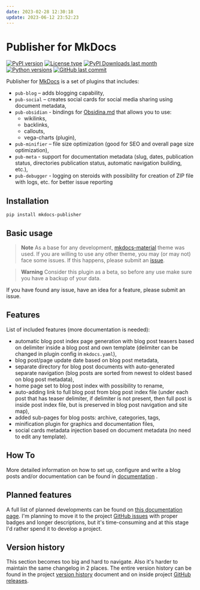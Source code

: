 ```yaml
---
date: 2023-02-28 12:30:18
update: 2023-06-12 23:52:23
---
```

# Publisher for MkDocs

[![PyPI version](https://img.shields.io/pypi/v/mkdocs-publisher?logo=pypi&style=plastic)](https://pypi.org/project/mkdocs-publisher/)
[![License type](https://img.shields.io/pypi/l/mkdocs-publisher?logo=pypi&style=plastic)](https://opensource.org/license/mit/)
[![PyPI Downloads last month](https://img.shields.io/pypi/dm/mkdocs-publisher?logo=pypi&style=plastic)](https://pypistats.org/search/mkdocs-publisher)
[![Python versions](https://img.shields.io/pypi/pyversions/mkdocs-publisher?logo=python&style=plastic)](https://www.python.org)
[![GitHub last commit](https://img.shields.io/github/last-commit/mkusz/mkdocs-publisher?logo=github&style=plastic)](https://github.com/mkusz/mkdocs-publisher/commits/main)

Publisher for [MkDocs](https://www.mkdocs.org/) is a set of plugins that includes:

- `pub-blog` – adds blogging capability,
- `pub-social` – creates social cards for social media sharing using document metadata,
- `pub-obsidian` - bindings for [Obsidina.md](https://obsidian.md) that allows you to use:
  - wikilinks,
  - backlinks,
  - callouts,
  - vega-charts (plugin),
- `pub-minifier` – file size optimization (good for SEO and overall page size optimization),
- `pub-meta` - support for documentation metadata (slug, dates, publication status, directories publication status, automatic navigation building, etc.),
- `pub-debugger` - logging on steroids with possibility for creation of ZIP file with logs, etc. for better issue reporting

## Installation

```commandline
pip install mkdocs-publisher
```

## Basic usage

> **Note**
> As a base for any development, [mkdocs-material](https://squidfunk.github.io/mkdocs-material/) theme was used. If you are willing to use any other theme, you may (or may not) face some issues. If this happens, please submit an [issue](https://github.com/mkusz/mkdocs-publisher/issues).

> **Warning**
> Consider this plugin as a beta, so before any use make sure you have a backup of your data.

If you have found any issue, have an idea for a feature, please submit an issue.

## Features

List of included features (more documentation is needed):

- automatic blog post index page generation with blog post teasers based on delimiter inside a blog post and own template (delimiter can be changed in plugin config in `mkdocs.yaml`),
- blog post/page update date based on blog post metadata,
- separate directory for blog post documents with auto-generated separate navigation (blog posts are sorted from newest to oldest based on blog post metadata),
- home page set to blog post index with possibility to rename,
- auto-adding link to full blog post from blog post index file (under each post that has teaser delimiter, if delimiter is not present, then full post is inside post index file, but is preserved in blog post navigation and site map),
- added sub-pages for blog posts: archive, categories, tags,
- minification plugin for graphics and documentation files,
- social cards metadata injection based on document metadata (no need to edit any template).

## How To

More detailed information on how to set up, configure and write a blog posts and/or documentation can be found in [documentation](https://mkusz.github.io/mkdocs-publisher/) .

## Planned features

A full list of planned developments can be found on [this documentation page](https://mkusz.github.io/mkdocs-publisher/development/other/backlog/). I'm planning to move it to the project [GitHub issues](https://github.com/mkusz/mkdocs-publisher/issues) with proper badges and longer descriptions, but it's time-consuming and at this stage I'd rather spend it to develop a project.

## Version history

This section becomes too big and hard to navigate. Also it's harder to maintain the same changelog in 2 places. The entire version history can be found in the project [version history](https://mkusz.github.io/mkdocs-publisher/development/changelog/) document and on inside project [GitHub releases](https://github.com/mkusz/mkdocs-publisher/releases).
